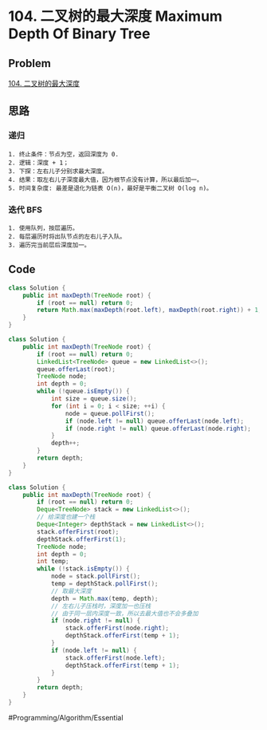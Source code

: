# 104. 二叉树的最大深度 Maximum Depth Of Binary Tree

## Problem

[104. 二叉树的最大深度](https://leetcode-cn.com/problems/maximum-depth-of-binary-tree/) 

## 思路

### 递归

	1. 终止条件：节点为空，返回深度为 0.
	2. 逻辑：深度 + 1；
	3. 下探：左右儿子分别求最大深度。
	4. 结果：取左右儿子深度最大值，因为根节点没有计算，所以最后加一。
	5. 时间复杂度: 最差是退化为链表 O(n)，最好是平衡二叉树 O(log n)。

### 迭代 BFS

	1. 使用队列，按层遍历。
	2. 每层遍历时将出队节点的左右儿子入队。
	3. 遍历完当前层后深度加一。

## Code

```java
class Solution {
    public int maxDepth(TreeNode root) {
        if (root == null) return 0;
        return Math.max(maxDepth(root.left), maxDepth(root.right)) + 1;
    }
}
```

```java
class Solution {
    public int maxDepth(TreeNode root) {
        if (root == null) return 0;
        LinkedList<TreeNode> queue = new LinkedList<>();
        queue.offerLast(root);
        TreeNode node;
        int depth = 0;
        while (!queue.isEmpty()) {
            int size = queue.size();
            for (int i = 0; i < size; ++i) {
                node = queue.pollFirst();
                if (node.left != null) queue.offerLast(node.left);
                if (node.right != null) queue.offerLast(node.right);
            }
            depth++;
        }
        return depth;
    }
}
```

```java
class Solution {
    public int maxDepth(TreeNode root) {
        if (root == null) return 0;
        Deque<TreeNode> stack = new LinkedList<>();
        // 给深度也建一个栈
        Deque<Integer> depthStack = new LinkedList<>();
        stack.offerFirst(root);
        depthStack.offerFirst(1);
        TreeNode node;
        int depth = 0;
        int temp;
        while (!stack.isEmpty()) {
            node = stack.pollFirst();
            temp = depthStack.pollFirst();
            // 取最大深度
            depth = Math.max(temp, depth);
            // 左右儿子压栈时，深度加一也压栈
            // 由于同一层内深度一致，所以去最大值也不会多叠加
            if (node.right != null) {
                stack.offerFirst(node.right);
                depthStack.offerFirst(temp + 1);
            }
            if (node.left != null) {
                stack.offerFirst(node.left);
                depthStack.offerFirst(temp + 1);
            }
        }
        return depth;
    }
}
```

#Programming/Algorithm/Essential

